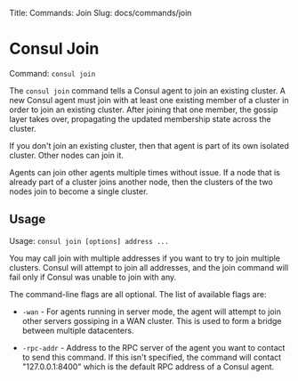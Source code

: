 Title: Commands: Join
Slug: docs/commands/join


# Consul Join

Command: `consul join`

The `consul join` command tells a Consul agent to join an existing cluster.
A new Consul agent must join with at least one existing member of a cluster
in order to join an existing cluster. After joining that one member,
the gossip layer takes over, propagating the updated membership state across
the cluster.

If you don't join an existing cluster, then that agent is part of its own
isolated cluster. Other nodes can join it.

Agents can join other agents multiple times without issue. If a node that
is already part of a cluster joins another node, then the clusters of the
two nodes join to become a single cluster.

## Usage

Usage: `consul join [options] address ...`

You may call join with multiple addresses if you want to try to join
multiple clusters. Consul will attempt to join all addresses, and the join
command will fail only if Consul was unable to join with any.

The command-line flags are all optional. The list of available flags are:

* `-wan` - For agents running in server mode, the agent will attempt to join
  other servers gossiping in a WAN cluster. This is used to form a bridge between
  multiple datacenters.

* `-rpc-addr` - Address to the RPC server of the agent you want to contact
  to send this command. If this isn't specified, the command will contact
  "127.0.0.1:8400" which is the default RPC address of a Consul agent.

